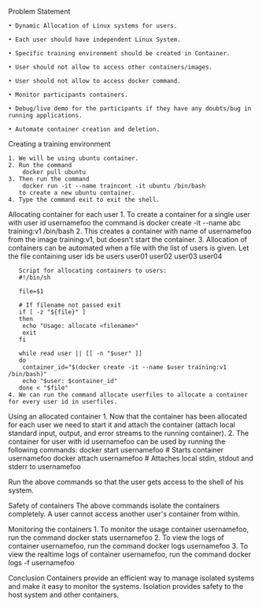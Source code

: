 Problem Statement

    • Dynamic Allocation of Linux systems for users.
    
    • Each user should have independent Linux System.
    
    • Specific training environment should be created in Container.
    
    • User should not allow to access other containers/images.
    
    • User should not allow to access docker command.
    
    • Monitor participants containers.
    
    • Debug/live demo for the participants if they have any doubts/bug in running applications.
    
    • Automate container creation and deletion.

Creating a training environment

    1. We will be using ubuntu container.
    2. Run the command
       	docker pull ubuntu
    3. Then run the command
       	docker run -it --name traincont -it ubuntu /bin/bash
       to create a new ubuntu container.
    4. Type the command exit to exit the shell.

Allocating container for each user
    1. To create a container for a single user with user id usernamefoo the command is
       	docker create -it --name abc training:v1 /bin/bash
    2. This creates a container with name of usernamefoo from the image training:v1, but doesn't start the container.
    3. Allocation of containers can be automated when a file with the list of users is given. Let the file containing user ids be users
       	user01
       	user02
       	user03
       	user04
              
       Script for allocating containers to users:
       #!/bin/sh
       
       file=$1
       
       # If filename not passed exit
       if [ -z "${file}" ]
       then
       	echo "Usage: allocate <filename>"
       	exit
       fi
       
       while read user || [[ -n "$user" ]]
       do
       	container_id="$(docker create -it --name $user training:v1 /bin/bash)"
       	echo "$user: $container_id"
       done < "$file"
    4. We can run the command allocate userfiles to allocate a container for every user id in userfiles.

Using an allocated container
    1. Now that the container has been allocated for each user we need to start it and attach the container (attach local standard input, output, and error streams to the running container).
    2. The container for user with id usernamefoo can be used by running the following commands:
       	docker start usernamefoo # Starts container usernamefoo
       	docker attach usernamefoo # Attaches local stdin, stdout and stderr to usernamefoo
       
Run the above commands so that the user gets access to the shell of his system.

Safety of containers
The above commands isolate the containers completely. A user cannot access another user's container from within.

Monitoring the containers
    1. To monitor the usage container usernamefoo, run the command
       	docker stats usernamefoo
    2. To view the logs of container usernamefoo, run the command
       	docker logs usernamefoo
    3. To view the realtime logs of container usernamefoo, run the command
       	docker logs -f usernamefoo

Conclusion
Containers provide an efficient way to manage isolated systems and make it easy to monitor the systems. Isolation provides safety to the host system and other containers.
